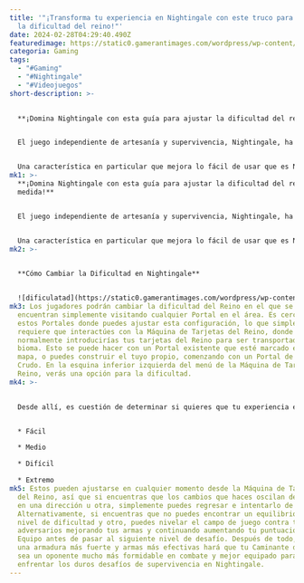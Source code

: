 ```yaml
---
title: '"¡Transforma tu experiencia en Nightingale con este truco para cambiar
  la dificultad del reino!"'
date: 2024-02-28T04:29:40.490Z
featuredimage: https://static0.gamerantimages.com/wordpress/wp-content/uploads/2024/02/nightingale-how-to-change-difficulty.jpg?q=50&fit=contain&w=1140&h=&dpr=1.5
categoria: Gaming
tags:
  - "#Gaming"
  - "#Nightingale"
  - "#Videojuegos"
short-description: >-
  

  **¡Domina Nightingale con esta guía para ajustar la dificultad del reino a tu medida!**


  El juego independiente de artesanía y supervivencia, Nightingale, ha sido recibido con una cálida acogida desde su lanzamiento, en gran parte debido a su impresionante influencia victoriana y a sus mundos abiertos y expansivos para explorar. El juego empodera a los jugadores para recolectar recursos, construir y crear objetos, y luchar contra las numerosas amenazas que encontrarán en los Faewilds.


  Una característica en particular que mejora lo fácil de usar que es Nightingale proviene de la capacidad de los jugadores para dictar qué tan desafiante es su experiencia de Caminante del Reino. Entonces, ya sea que seas alguien que disfrute de títulos de artesanía más acogedores o prefieras
mk1: >-
  **¡Domina Nightingale con esta guía para ajustar la dificultad del reino a tu
  medida!**


  El juego independiente de artesanía y supervivencia, Nightingale, ha sido recibido con una cálida acogida desde su lanzamiento, en gran parte debido a su impresionante influencia victoriana y a sus mundos abiertos y expansivos para explorar. El juego empodera a los jugadores para recolectar recursos, construir y crear objetos, y luchar contra las numerosas amenazas que encontrarán en los Faewilds.


  Una característica en particular que mejora lo fácil de usar que es Nightingale proviene de la capacidad de los jugadores para dictar qué tan desafiante es su experiencia de Caminante del Reino. Entonces, ya sea que seas alguien que disfrute de títulos de artesanía más acogedores o prefieras poner a prueba tus habilidades en una lucha desafiante por la supervivencia, depende de ti determinar cómo se desarrolla el juego. Para hacer esto, los
mk2: >-
  

  **Cómo Cambiar la Dificultad en Nightingale**


  ![dificulatad](https://static0.gamerantimages.com/wordpress/wp-content/uploads/2024/02/nightingale-how-to-change-difficulty1.jpg?q=50&fit=crop&w=1500&dpr=1.5 "dificulatad")
mk3: Los jugadores podrán cambiar la dificultad del Reino en el que se
  encuentran simplemente visitando cualquier Portal en el área. Es cerca de
  estos Portales donde puedes ajustar esta configuración, lo que simplemente
  requiere que interactúes con la Máquina de Tarjetas del Reino, donde
  normalmente introducirías tus tarjetas del Reino para ser transportado a otro
  bioma. Esto se puede hacer con un Portal existente que esté marcado en tu
  mapa, o puedes construir el tuyo propio, comenzando con un Portal de Reino
  Crudo. En la esquina inferior izquierda del menú de la Máquina de Tarjetas del
  Reino, verás una opción para la dificultad.
mk4: >-
  

  Desde allí, es cuestión de determinar si quieres que tu experiencia en Nightingale sea más fácil o más desafiante. En la esquina inferior izquierda verás tu nivel de dificultad actual, que es Medio por defecto, acompañado de un menú desplegable con opciones alternativas. Hay cuatro niveles de dificultad para elegir:


  * Fácil

  * Medio

  * Difícil

  * Extremo
mk5: Estos pueden ajustarse en cualquier momento desde la Máquina de Tarjetas
  del Reino, así que si encuentras que los cambios que haces oscilan demasiado
  en una dirección u otra, simplemente puedes regresar e intentarlo de nuevo.
  Alternativamente, si encuentras que no puedes encontrar un equilibrio entre un
  nivel de dificultad y otro, puedes nivelar el campo de juego contra tus
  adversarios mejorando tus armas y continuando aumentando tu puntuación de
  Equipo antes de pasar al siguiente nivel de desafío. Después de todo, tener
  una armadura más fuerte y armas más efectivas hará que tu Caminante del Reino
  sea un oponente mucho más formidable en combate y mejor equipado para
  enfrentar los duros desafíos de supervivencia en Nightingale.
---
```

